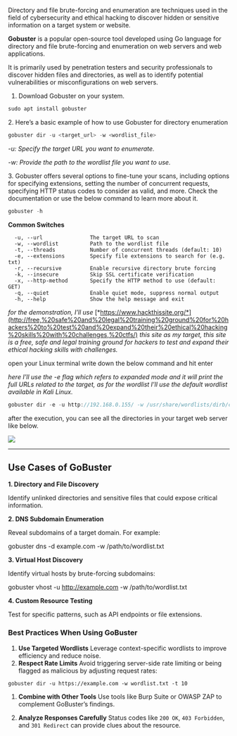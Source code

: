 
Directory and file brute-forcing and enumeration are techniques used in the field of cybersecurity and ethical hacking to discover hidden or sensitive information on a target system or website. 

**Gobuster** is a popular open-source tool developed using Go language for directory and file brute-forcing and enumeration on web servers and web applications. 

It is primarily used by penetration testers and security professionals to discover hidden files and directories, as well as to identify potential vulnerabilities or misconfigurations on web servers.

1. Download Gobuster on your system. 
   
```c
sudo apt install gobuster
```

2\. Here’s a basic example of how to use Gobuster for directory enumeration

```c
gobuster dir -u <target_url> -w <wordlist_file>
```

*\-u: Specify the target URL you want to enumerate.*

*\-w: Provide the path to the wordlist file you want to use.*

3\. Gobuster offers several options to fine-tune your scans, including options for specifying extensions, setting the number of concurrent requests, specifying HTTP status codes to consider as valid, and more. Check the documentation or use the below command to learn more about it.

```c
gobuster -h
```


**Common Switches**

```
  -u, --url               The target URL to scan  
  -w, --wordlist          Path to the wordlist file  
  -t, --threads           Number of concurrent threads (default: 10)  
  -e, --extensions        Specify file extensions to search for (e.g. txt)  
  -r, --recursive         Enable recursive directory brute forcing  
  -k, --insecure          Skip SSL certificate verification  
  -x, --http-method       Specify the HTTP method to use (default: GET)  
  -q, --quiet             Enable quiet mode, suppress normal output  
  -h, --help              Show the help message and exit
```

*for the demonstration, I’ll use* [*https://www.hackthissite.org/*](http://free,%20safe%20and%20legal%20training%20ground%20for%20hackers%20to%20test%20and%20expand%20their%20ethical%20hacking%20skills%20with%20challenges,%20ctfs/) *this site as my target, this site is a free, safe and legal training ground for hackers to test and expand their ethical hacking skills with challenges.*

open your Linux terminal write down the below command and hit enter

*here I’ll use the -e flag which refers to expanded mode and it will print the full URLs related to the target, as for the wordlist I’ll use the default wordlist available in Kali Linux.*

```c
gobuster dir -e -u http://192.168.0.155/ -w /usr/share/wordlists/dirb/common.txt
```

after the execution, you can see all the directories in your target web server like below.

![](https://miro.medium.com/v2/resize:fit:640/format:webp/1*8llMjyYVwFs2XG4yoIHBSw.png)

---

## Use Cases of GoBuster

**1. Directory and File Discovery**

Identify unlinked directories and sensitive files that could expose critical information.

**2. DNS Subdomain Enumeration**

Reveal subdomains of a target domain. For example:

gobuster dns -d example.com -w /path/to/wordlist.txt

**3. Virtual Host Discovery**

Identify virtual hosts by brute-forcing subdomains:

gobuster vhost -u http://example.com -w /path/to/wordlist.txt

**4. Custom Resource Testing**

Test for specific patterns, such as API endpoints or file extensions.


### Best Practices When Using GoBuster

1. **Use Targeted Wordlists** Leverage context-specific wordlists to improve efficiency and reduce noise.
2. **Respect Rate Limits** Avoid triggering server-side rate limiting or being flagged as malicious by adjusting request rates:

```
gobuster dir -u https://example.com -w wordlist.txt -t 10
```


1. **Combine with Other Tools** Use tools like Burp Suite or OWASP ZAP to complement GoBuster’s findings.
   
2. **Analyze Responses Carefully** Status codes like `200 OK`, `403 Forbidden`, and `301 Redirect` can provide clues about the resource.

